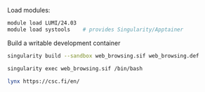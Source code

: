 Load modules:
```bash
module load LUMI/24.03
module load systools    # provides Singularity/Apptainer
```



Build a writable development container

```bash
singularity build --sandbox web_browsing.sif web_browsing.def

singularity exec web_browsing.sif /bin/bash

lynx https://csc.fi/en/
```


